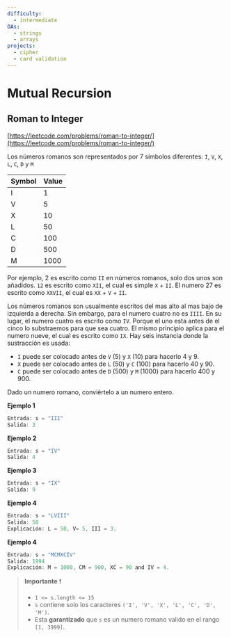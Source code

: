 ```yaml
---
difficulty:
  - intermediate
OAs:
  - strings
  - arrays
projects:
  - cipher
  - card validation
---
```


# Mutual Recursion

## Roman to Integer

[https://leetcode.com/problems/roman-to-integer/](https://leetcode.com/problems/roman-to-integer/)

Los números romanos son representados por 7 símbolos diferentes: `I`, `V`, `X`,
`L`, `C`, `D` y `M`

| __Symbol__   |    __Value__ |
| -- | -- |
|I  |                1|
|V  |                5|
|X  |               10|
|L  |               50|
|C  |               100|
|D  |               500|
|M  |               1000|

Por ejemplo, 2 es escrito como `II` en números romanos, solo dos unos son añadidos.
`12` es escrito como `XII`, el cual es simple `X` + `II`. El numero 27 es escrito
como `XXVII`, el cual es `XX` + `V` + `II`.

Los números romanos son usualmente escritos del mas alto al mas bajo de izquierda
a derecha. Sin embargo, para el numero cuatro no es `IIII`. En su lugar, el numero
cuatro es escrito como `IV`. Porque el uno esta antes de el cinco lo substraemos
para que sea cuatro. El mismo principio aplica para el numero nueve, el cual es escrito
como `IX`. Hay seis instancia donde la sustracción es usada:

- `I` puede ser colocado antes de `V` (5) y `X` (10) para hacerlo 4 y 9.
- `X` puede ser colocado antes de `L` (50) y `C` (100) para hacerlo 40 y 90.
- `C` puede ser colocado antes de `D` (500) y `M` (1000) para hacerlo 400 y 900.

Dado un numero romano, conviértelo a un numero entero.

__Ejemplo 1__

```js
Entrada: s = "III"
Salida: 3
```

__Ejemplo 2__

```js
Entrada: s = "IV"
Salida: 4
```

__Ejemplo 3__

```js
Entrada: s = "IX"
Salida: 9
```

__Ejemplo 4__

```js
Entrada: s = "LVIII"
Salida: 58
Explicación: L = 50, V= 5, III = 3.
```

__Ejemplo 4__

```js
Entrada: s = "MCMXCIV"
Salida: 1994
Explicación: M = 1000, CM = 900, XC = 90 and IV = 4.
```

> __Importante__ ❗
>
> - `1 <= s.length <= 15`
> - `s` contiene solo los caracteres `('I', 'V', 'X', 'L', 'C', 'D', 'M')`.
> - Esta __garantizado__ que `s` es un numero romano valido en el rango `[1, 3999]`.
